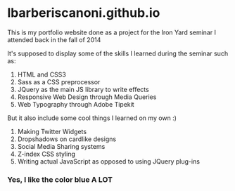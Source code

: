 # lbarberiscanoni.github.io
This is my portfolio website done as a project for the Iron Yard seminar I attended back in the fall of 2014 

It's supposed to display some of the skills I learned during the seminar such as:
>
  1. HTML and CSS3 
  2. Sass as a CSS preprocessor
  3. JQuery as the main JS library to write effects
  4. Responsive Web Design through Media Queries
  5. Web Typography through Adobe Tipekit

But it also include some cool things I learned on my own :)
>
  1. Making Twitter Widgets
  2. Dropshadows on cardlike designs
  3. Social Media Sharing systems
  4. Z-index CSS styling
  5. Writing actual JavaScript as opposed to using JQuery plug-ins

### Yes, I like the color blue A LOT
